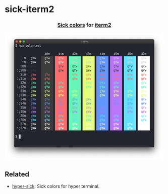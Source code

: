 # sick-iterm2

<h3 align="center">
  <a href="https://github.com/pablopunk/sick-colors">Sick colors</a> for <a href="https://www.iterm2.com">iterm2</a>
</h3>

<p align="center">
  <img src="https://raw.githubusercontent.com/pablopunk/art/master/sick-colors/iterm2.png" alt="screenshot">
</p>

## Related

- [hyper-sick](https://github.com/pablopunk/hyper-sick): Sick colors for hyper terminal.
